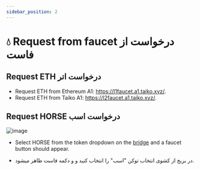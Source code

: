 ```yaml
---
sidebar_position: 2
---
```


# 💧 Request from faucet درخواست از فاست

## Request ETH درخواست اتر
- Request ETH from Ethereum A1: https://l1faucet.a1.taiko.xyz/.
- Request ETH from Taiko A1: https://l2faucet.a1.taiko.xyz/.

## Request HORSE درخواست اسب

![image](https://user-images.githubusercontent.com/99754505/210189284-7998fddf-7e05-44ce-a946-82bebf45f6d3.png)

- Select HORSE from the token dropdown on the [bridge](https://bridge.a1.taiko.xyz/) and a faucet button should appear. 

- در بریج از کشوی انتخاب توکن "اسب" را انتخاب کنید و و دکمه فاست ظاهر میشود.
